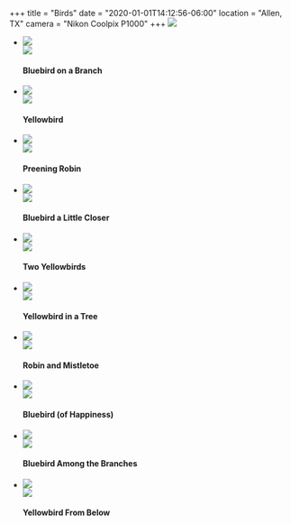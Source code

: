 +++
title = "Birds"
date = "2020-01-01T14:12:56-06:00"
location = "Allen, TX"
camera = "Nikon Coolpix P1000"
+++
<img src="https://live.staticflickr.com/65535/49312790956_d41171ec7d_o.jpg">
<!--more-->

<div class="container-fluid">
<div class="demo-gallery dark mrb35">
	<ul id="lightgallery" class="list-unstyled row">
		<li data-sub-html="<h4>Bluebird on a Branch</h4><p></p>" data-src="https://live.staticflickr.com/65535/49312290393_b6efdab739_o.jpg" class="col-xs-6 col-sm-4 col-md-3">
			<a href><img class="img-responsive" src="https://live.staticflickr.com/65535/49312290393_5ea9602430.jpg"><div class="demo-gallery-poster"><img src="/img/zoom.png"></div></a><div class="wp-caption-text"><h4>Bluebird on a Branch</h4><p></p></div></li>
		<li data-sub-html="<h4>Yellowbird</h4><p></p>" data-src="https://live.staticflickr.com/65535/49312294438_3d6e20d09f_o.jpg" class="col-xs-6 col-sm-4 col-md-3">
			<a href><img class="img-responsive" src="https://live.staticflickr.com/65535/49312294438_ab9220fb6c.jpg"><div class="demo-gallery-poster"><img src="/img/zoom.png"></div></a><div class="wp-caption-text"><h4>Yellowbird</h4><p></p></div></li>
		<li data-sub-html="<h4>Preening Robin</h4><p></p>" data-src="https://live.staticflickr.com/65535/49312790956_d41171ec7d_o.jpg" class="col-xs-6 col-sm-4 col-md-3">
			<a href><img class="img-responsive" src="https://live.staticflickr.com/65535/49312790956_1af7ee6758.jpg"><div class="demo-gallery-poster"><img src="/img/zoom.png"></div></a><div class="wp-caption-text"><h4>Preening Robin</h4><p></p></div></li>
		<li data-sub-html="<h4>Bluebird a Little Closer</h4><p></p>" data-src="https://live.staticflickr.com/65535/49312294168_0ecb9cd50c_o.jpg" class="col-xs-6 col-sm-4 col-md-3">
			<a href><img class="img-responsive" src="https://live.staticflickr.com/65535/49312294168_d32c51d1ec.jpg"><div class="demo-gallery-poster"><img src="/img/zoom.png"></div></a><div class="wp-caption-text"><h4>Bluebird a Little Closer</h4><p></p></div></li>
		<li data-sub-html="<h4>Two Yellowbirds</h4><p></p>" data-src="https://live.staticflickr.com/65535/49312788921_350bbe0479_o.jpg" class="col-xs-6 col-sm-4 col-md-3">
			<a href><img class="img-responsive" src="https://live.staticflickr.com/65535/49312788921_9d2f19bd40.jpg"><div class="demo-gallery-poster"><img src="/img/zoom.png"></div></a><div class="wp-caption-text"><h4>Two Yellowbirds</h4><p></p></div></li>
		<li data-sub-html="<h4>Yellowbird in a Tree</h4><p></p>" data-src="https://live.staticflickr.com/65535/49312790371_6daf940c6e_o.jpg" class="col-xs-6 col-sm-4 col-md-3">
			<a href><img class="img-responsive" src="https://live.staticflickr.com/65535/49312790371_e4377480c0.jpg"><div class="demo-gallery-poster"><img src="/img/zoom.png"></div></a><div class="wp-caption-text"><h4>Yellowbird in a Tree</h4><p></p></div></li>
		<li data-sub-html="<h4>Robin and Mistletoe</h4><p></p>" data-src="https://live.staticflickr.com/65535/49312998652_57876d776d_o.jpg" class="col-xs-6 col-sm-4 col-md-3">
			<a href><img class="img-responsive" src="https://live.staticflickr.com/65535/49312998652_7f4121dbf2.jpg"><div class="demo-gallery-poster"><img src="/img/zoom.png"></div></a><div class="wp-caption-text"><h4>Robin and Mistletoe</h4><p></p></div></li>
		<li data-sub-html="<h4>Bluebird (of Happiness)</h4><p></p>" data-src="https://live.staticflickr.com/65535/49312289748_285c8d012a_o.jpg" class="col-xs-6 col-sm-4 col-md-3">
			<a href><img class="img-responsive" src="https://live.staticflickr.com/65535/49312289748_44e894f20a.jpg"><div class="demo-gallery-poster"><img src="/img/zoom.png"></div></a><div class="wp-caption-text"><h4>Bluebird (of Happiness)</h4><p></p></div></li>
		<li data-sub-html="<h4>Bluebird Among the Branches</h4><p></p>" data-src="https://live.staticflickr.com/65535/49312792186_24a15c0eb2_o.jpg" class="col-xs-6 col-sm-4 col-md-3">
			<a href><img class="img-responsive" src="https://live.staticflickr.com/65535/49312792186_f44661faf7.jpg"><div class="demo-gallery-poster"><img src="/img/zoom.png"></div></a><div class="wp-caption-text"><h4>Bluebird Among the Branches</h4><p></p></div></li>
		<li data-sub-html="<h4>Yellowbird From Below</h4><p></p>" data-src="https://live.staticflickr.com/65535/49312291878_db5101d617_o.jpg" class="col-xs-6 col-sm-4 col-md-3">
			<a href><img class="img-responsive" src="https://live.staticflickr.com/65535/49312291878_c258ebddc3.jpg"><div class="demo-gallery-poster"><img src="/img/zoom.png"></div></a><div class="wp-caption-text"><h4>Yellowbird From Below</h4><p></p></div></li>
	</ul>
</div>
</div>
